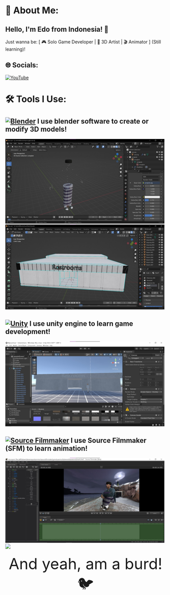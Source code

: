 # 💫 About Me:
## Hello, I'm Edo from Indonesia! 👋  
Just wanna be: [ 🎮 Solo Game Developer | 🎨 3D Artist | 🎬 Animator ] (Still learning)!

## 🌐 Socials:
[![YouTube](https://img.shields.io/badge/YouTube-%23FF0000.svg?logo=YouTube&logoColor=white)](https://youtube.com/@anomaly2k25) 

# 🛠️ Tools I Use:
## [![Blender](https://img.shields.io/badge/Blender-%23F5792A.svg?logo=blender&logoColor=white)](https://www.blender.org/) I use blender software to create or modify 3D models!
<img src="https://raw.githubusercontent.com/BarudakXD/BarudakXD/main/Screenshot/blender1.jpg" width="500">
<img src="https://raw.githubusercontent.com/BarudakXD/BarudakXD/main/Screenshot/blender2.jpg" width="500">

## [![Unity](https://img.shields.io/badge/Unity-%23000000.svg?logo=unity&logoColor=white)](https://unity.com/) I use unity engine to learn game development!
<img src="https://raw.githubusercontent.com/BarudakXD/BarudakXD/main/Screenshot/rest1.jpg" width="500">

## [![Source Filmmaker](https://img.shields.io/badge/Source%20Filmmaker-%23525353.svg?logo=steam&logoColor=white)](https://www.sourcefilmmaker.com/) I use Source Filmmaker (SFM) to learn animation!
<img src="https://raw.githubusercontent.com/BarudakXD/BarudakXD/main/Screenshot/sfm1.jpg" width="500">
<img src="https://raw.githubusercontent.com/BarudakXD/BarudakXD/main/Screenshot/sfm2.gif" width="500">

<p align="center" ><font size="10"> And yeah, am a burd!🐦 </font></p>
<!-- Proudly created with GPRM ( https://gprm.itsvg.in ) -->
